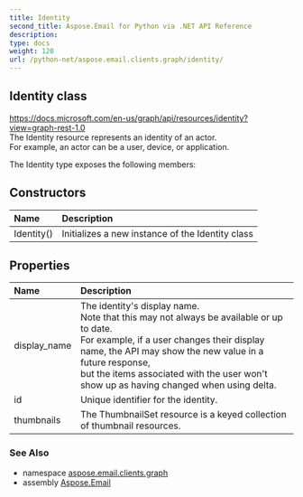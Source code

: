 ```yaml
---
title: Identity
second_title: Aspose.Email for Python via .NET API Reference
description: 
type: docs
weight: 120
url: /python-net/aspose.email.clients.graph/identity/
---
```


## Identity class

https://docs.microsoft.com/en-us/graph/api/resources/identity?view=graph-rest-1.0<br/>            The Identity resource represents an identity of an actor. <br/>            For example, an actor can be a user, device, or application.

The Identity type exposes the following members:
## Constructors
| Name | Description |
| :- | :- |
|Identity()|Initializes a new instance of the Identity class|
## Properties
| Name | Description |
| :- | :- |
|display_name|The identity's display name. <br/>            Note that this may not always be available or up to date. <br/>            For example, if a user changes their display name, the API may show the new value in a future response, <br/>            but the items associated with the user won't show up as having changed when using delta.|
|id|Unique identifier for the identity.|
|thumbnails|The ThumbnailSet resource is a keyed collection of thumbnail resources.|

### See Also

* namespace [aspose.email.clients.graph](/email/python-net/aspose.email.clients.graph/)
* assembly [Aspose.Email](/email/python-net/)

